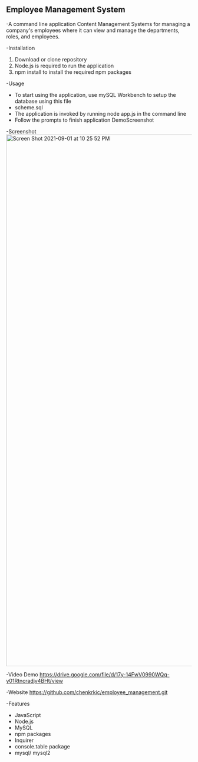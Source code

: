 ## Employee Management System

-A command line application Content Management Systems for managing a company's employees where it can view and manage the departments, roles, and employees.

-Installation
1. Download or clone repository
2. Node.js is required to run the application
3. npm install to install the required npm packages

-Usage
* To start using the application, use mySQL Workbench to setup the database using this file
* scheme.sql
* The application is invoked by running node app.js in the command line
* Follow the prompts to finish application DemoScreenshot

-Screenshot 
<img width="1440" alt="Screen Shot 2021-09-01 at 10 25 52 PM" src="https://user-images.githubusercontent.com/30817557/131791667-1532af7f-2b73-4b2d-ad2a-2e1f0904f9f9.png">

-Video Demo
https://drive.google.com/file/d/17y-14FwV0990WQq-y01Rtncradjv4BHt/view

-Website
https://github.com/chenkrkic/employee_management.git

-Features
* JavaScript
* Node.js
* MySQL
* npm packages
* Inquirer
* console.table package
* mysql/ mysql2
